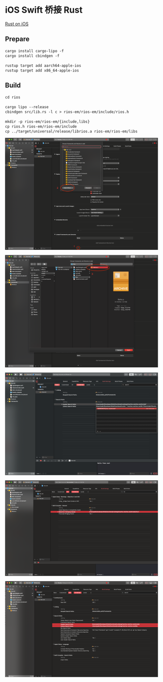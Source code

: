 # iOS Swift 桥接 Rust

[Rust on iOS](https://medium.com/visly/rust-on-ios-39f799b3c1dd)


## Prepare

```shell script
cargo install cargo-lipo -f
cargo install cbindgen -f

rustup target add aarch64-apple-ios
rustup target add x86_64-apple-ios
```


## Build

```shell script
cd rios

cargo lipo --release
cbindgen src/lib.rs -l c > rios-em/rios-em/include/rios.h

mkdir -p rios-em/rios-em/{include,libs}
cp rios.h rios-em/rios-em/include
cp ../target/universal/release/librios.a rios-em/rios-em/libs
```

![1](../../images/rios/1.png)  

![2](../../images/rios/2.png)  

![3](../../images/rios/3.png)  

![4](../../images/rios/4.png)  

![5](../../images/rios/5.png)  
